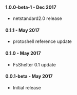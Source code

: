 #### 1.0.0-beta-1 - Dec 2017
* netstandard2.0 release

#### 0.1.1 - May 2017
* protoshell reference update

#### 0.1.0 - May 2017
* FsShelter 0.1 update

#### 0.0.1-beta - May 2017
* Initial release
